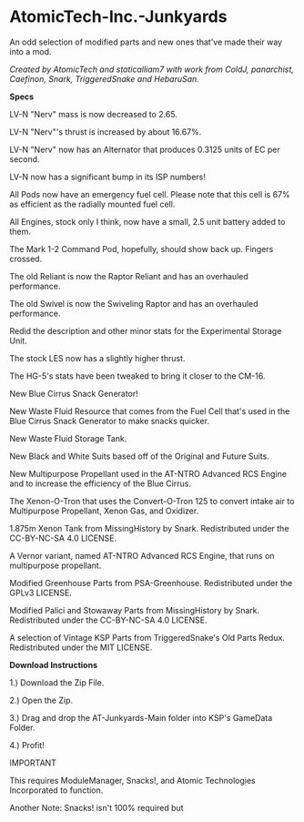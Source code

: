 # AtomicTech-Inc.-Junkyards
An odd selection of modified parts and new ones that've made their way into a mod.

*Created by AtomicTech and staticalliam7 with work from ColdJ, panarchist, Caefinon, Snark, TriggeredSnake and HebaruSan.*

**Specs**

LV-N "Nerv" mass is now decreased to 2.65.

LV-N "Nerv"'s thrust is increased by about 16.67%.

LV-N "Nerv" now has an Alternator that produces 0.3125 units of EC per second.

LV-N now has a significant bump in its ISP numbers!

All Pods now have an emergency fuel cell. Please note that this cell is 67% as efficient as the radially mounted fuel cell.

All Engines, stock only I think, now have a small, 2.5 unit battery added to them.

The Mark 1-2 Command Pod, hopefully, should show back up. Fingers crossed.

The old Reliant is now the Raptor Reliant and has an overhauled performance.

The old Swivel is now the Swiveling Raptor and has an overhauled performance.

Redid the description and other minor stats for the Experimental Storage Unit.

The stock LES now has a slightly higher thrust.

The HG-5's stats have been tweaked to bring it closer to the CM-16.

New Blue Cirrus Snack Generator!

New Waste Fluid Resource that comes from the Fuel Cell that's used in the Blue Cirrus Snack Generator to make snacks quicker.

New Waste Fluid Storage Tank.

New Black and White Suits based off of the Original and Future Suits.

New Multipurpose Propellant used in the AT-NTRO Advanced RCS Engine and to increase the efficiency of the Blue Cirrus.

The Xenon-O-Tron that uses the Convert-O-Tron 125 to convert intake air to Multipurpose Propellant, Xenon Gas, and Oxidizer.

1.875m Xenon Tank from MissingHistory by Snark. Redistributed under the CC-BY-NC-SA 4.0 LICENSE.

A Vernor variant, named AT-NTRO Advanced RCS Engine, that runs on multipurpose propellant.

Modified Greenhouse Parts from PSA-Greenhouse. Redistributed under the GPLv3 LICENSE.

Modified Palici and Stowaway Parts from MissingHistory by Snark. Redistributed under the CC-BY-NC-SA 4.0 LICENSE.

A selection of Vintage KSP Parts from TriggeredSnake's Old Parts Redux. Redistributed under the MIT LICENSE.

**Download Instructions**

1.) Download the Zip File.

2.) Open the Zip.

3.) Drag and drop the AT-Junkyards-Main folder into KSP's GameData Folder.

4.) Profit!

IMPORTANT

This requires ModuleManager, Snacks!, and Atomic Technologies Incorporated to function.

Another Note: Snacks! isn't 100% required but 